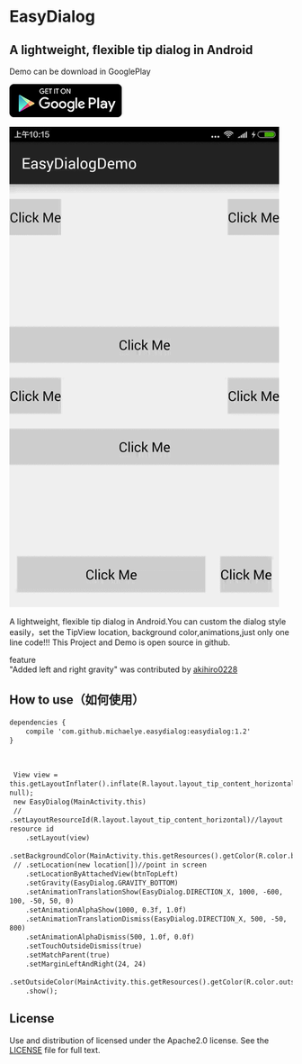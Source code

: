 # EasyDialog
## A lightweight, flexible tip dialog in Android

Demo can be download in GooglePlay


<a href="https://play.google.com/store/apps/details?id=com.michael.easydialogdemo">
  <img alt="Android app on Google Play"
       src="google-play-badge.png" />
</a>


![](demo.gif)



A lightweight, flexible tip dialog in Android.You can custom the dialog style easily，set the TipView location, background color,animations,just only one line code!!!
This Project and Demo is open source in github.

feature<br/>
"Added left and right gravity" was contributed by [akihiro0228](https://github.com/akihiro0228)


## How to use（如何使用）

    dependencies {
        compile 'com.github.michaelye.easydialog:easydialog:1.2'
    }
<br/>

     View view = this.getLayoutInflater().inflate(R.layout.layout_tip_content_horizontal, null);
     new EasyDialog(MainActivity.this)
     // .setLayoutResourceId(R.layout.layout_tip_content_horizontal)//layout resource id
        .setLayout(view)
        .setBackgroundColor(MainActivity.this.getResources().getColor(R.color.background_color_black))
     // .setLocation(new location[])//point in screen
        .setLocationByAttachedView(btnTopLeft)
        .setGravity(EasyDialog.GRAVITY_BOTTOM)
        .setAnimationTranslationShow(EasyDialog.DIRECTION_X, 1000, -600, 100, -50, 50, 0)
        .setAnimationAlphaShow(1000, 0.3f, 1.0f)
        .setAnimationTranslationDismiss(EasyDialog.DIRECTION_X, 500, -50, 800)
        .setAnimationAlphaDismiss(500, 1.0f, 0.0f)
        .setTouchOutsideDismiss(true)
        .setMatchParent(true)
        .setMarginLeftAndRight(24, 24)
        .setOutsideColor(MainActivity.this.getResources().getColor(R.color.outside_color_trans))
        .show();

## License

Use and distribution of licensed under the Apache2.0 license. See the [LICENSE](https://github.com/michaelye/EasyDialog/blob/master/LICENSE) file for full text.





